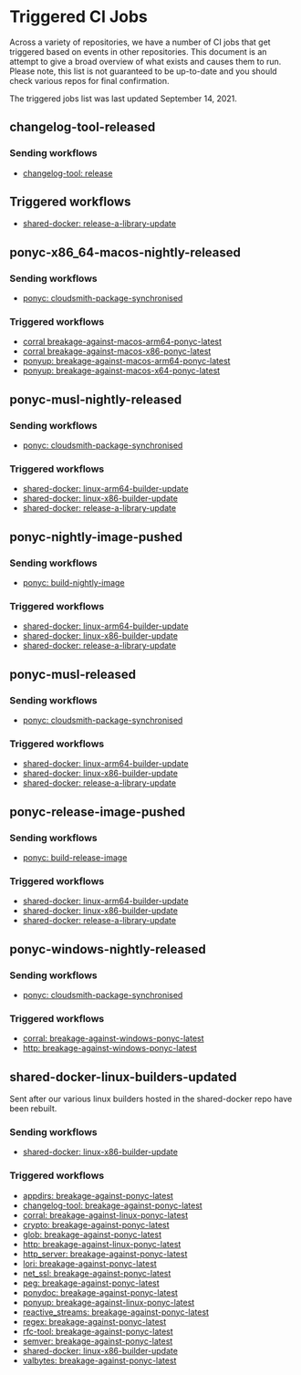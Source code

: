 # Triggered CI Jobs

Across a variety of repositories, we have a number of CI jobs that get triggered based on events in other repositories. This document is an attempt to give a broad overview of what exists and causes them to run. Please note, this list is not guaranteed to be up-to-date and you should check various repos for final confirmation.

The triggered jobs list was last updated September 14, 2021.

<!-- markdownlint-disable -->

## changelog-tool-released

### Sending workflows

- [changelog-tool: release](https://github.com/ponylang/changelog-tool/blob/main/.github/workflows/release.yml)

## Triggered workflows

- [shared-docker: release-a-library-update](https://github.com/ponylang/shared-docker/blob/main/.github/workflows/release-a-library-update.yml)

## ponyc-x86_64-macos-nightly-released

### Sending workflows

- [ponyc: cloudsmith-package-synchronised](https://github.com/ponylang/ponyc/blob/main/.github/workflows/cloudsmith-package-sychronised.yml)

### Triggered workflows

- [corral breakage-against-macos-arm64-ponyc-latest](https://github.com/ponylang/corral/blob/main/.github/workflows/breakage-against-macos-arm64-ponyc-latest.yml)
- [corral breakage-against-macos-x86-ponyc-latest](https://github.com/ponylang/corral/blob/main/.github/workflows/breakage-against-macos-x86-ponyc-latest.yml)
- [ponyup: breakage-against-macos-arm64-ponyc-latest](https://github.com/ponylang/ponyup/blob/main/.github/workflows/breakage-against-macos-arm64-ponyc-latest.yml)
- [ponyup: breakage-against-macos-x64-ponyc-latest](https://github.com/ponylang/ponyup/blob/main/.github/workflows/breakage-against-macos-x86-ponyc-latest.yml)

## ponyc-musl-nightly-released

### Sending workflows

- [ponyc: cloudsmith-package-synchronised](https://github.com/ponylang/ponyc/blob/main/.github/workflows/cloudsmith-package-sychronised.yml)

### Triggered workflows

- [shared-docker: linux-arm64-builder-update](https://github.com/ponylang/shared-docker/blob/main/.github/workflows/linux-arm64-builder-update.yml)
- [shared-docker: linux-x86-builder-update](https://github.com/ponylang/shared-docker/blob/main/.github/workflows/linux-x86-builder-update.yml)
- [shared-docker: release-a-library-update](https://github.com/ponylang/shared-docker/blob/main/.github/workflows/release-a-library-update.yml)

## ponyc-nightly-image-pushed

### Sending workflows

- [ponyc: build-nightly-image](https://github.com/ponylang/ponyc/blob/main/.github/workflows/build-nightly-image.yml)

### Triggered workflows

- [shared-docker: linux-arm64-builder-update](https://github.com/ponylang/shared-docker/blob/main/.github/workflows/linux-arm64-builder-update.yml)
- [shared-docker: linux-x86-builder-update](https://github.com/ponylang/shared-docker/blob/main/.github/workflows/linux-x86-builder-update.yml)
- [shared-docker: release-a-library-update](https://github.com/ponylang/shared-docker/blob/main/.github/workflows/release-a-library-update.yml)

## ponyc-musl-released

### Sending workflows

- [ponyc: cloudsmith-package-synchronised](https://github.com/ponylang/ponyc/blob/main/.github/workflows/cloudsmith-package-sychronised.yml)

### Triggered workflows

- [shared-docker: linux-arm64-builder-update](https://github.com/ponylang/shared-docker/blob/main/.github/workflows/linux-arm64-builder-update.yml)
- [shared-docker: linux-x86-builder-update](https://github.com/ponylang/shared-docker/blob/main/.github/workflows/linux-x86-builder-update.yml)
- [shared-docker: release-a-library-update](https://github.com/ponylang/shared-docker/blob/main/.github/workflows/release-a-library-update.yml)


## ponyc-release-image-pushed

### Sending workflows

- [ponyc: build-release-image](https://github.com/ponylang/ponyc/blob/main/.github/workflows/build-release-image.yml)

### Triggered workflows

- [shared-docker: linux-arm64-builder-update](https://github.com/ponylang/shared-docker/blob/main/.github/workflows/linux-arm64-builder-update.yml)
- [shared-docker: linux-x86-builder-update](https://github.com/ponylang/shared-docker/blob/main/.github/workflows/linux-x86-builder-update.yml)
- [shared-docker: release-a-library-update](https://github.com/ponylang/shared-docker/blob/main/.github/workflows/release-a-library-update.yml)

## ponyc-windows-nightly-released

### Sending workflows

- [ponyc: cloudsmith-package-synchronised](https://github.com/ponylang/ponyc/blob/main/.github/workflows/cloudsmith-package-sychronised.yml)

### Triggered workflows

- [corral: breakage-against-windows-ponyc-latest](https://github.com/ponylang/corral/blob/main/.github/workflows/breakage-against-windows-ponyc-latest.yml)
- [http: breakage-against-windows-ponyc-latest](https://github.com/ponylang/http/blob/main/.github/workflows/breakage-against-windows-ponyc-latest.yml)

## shared-docker-linux-builders-updated

Sent after our various linux builders hosted in the shared-docker repo have been rebuilt.

### Sending workflows

- [shared-docker: linux-x86-builder-update](https://github.com/ponylang/shared-docker/blob/main/.github/workflows/linux-x86-builder-update.yml)

### Triggered workflows

- [appdirs: breakage-against-ponyc-latest](https://github.com/ponylang/appdirs/blob/main/.github/workflows/breakage-against-ponyc-latest.yml)
- [changelog-tool: breakage-against-ponyc-latest](https://github.com/ponylang/changelog-tool/blob/main/.github/workflows/breakage-against-ponyc-latest.yml)
- [corral: breakage-against-linux-ponyc-latest](https://github.com/ponylang/corral/blob/main/.github/workflows/breakage-against-linux-ponyc-latest.yml)
- [crypto: breakage-against-ponyc-latest](https://github.com/ponylang/crypto/blob/main/.github/workflows/breakage-against-ponyc-latest.yml)
- [glob: breakage-against-ponyc-latest](https://github.com/ponylang/glob/blob/main/.github/workflows/breakage-against-ponyc-latest.yml)
- [http: breakage-against-linux-ponyc-latest](https://github.com/ponylang/http/blob/main/.github/workflows/breakage-against-linux-ponyc-latest.yml)
- [http_server: breakage-against-ponyc-latest](https://github.com/ponylang/http_server/blob/main/.github/workflows/breakage-against-ponyc-latest.yml)
- [lori: breakage-against-ponyc-latest](https://github.com/ponylang/lori/blob/main/.github/workflows/breakage-against-ponyc-latest.yml)
- [net_ssl: breakage-against-ponyc-latest](https://github.com/ponylang/net_ssl/blob/main/.github/workflows/breakage-against-ponyc-latest.yml)
- [peg: breakage-against-ponyc-latest](https://github.com/ponylang/peg/blob/main/.github/workflows/breakage-against-ponyc-latest.yml)
- [ponydoc: breakage-against-ponyc-latest](https://github.com/ponylang/ponydoc/blob/main/.github/workflows/breakage-against-ponyc-latest.yml)
- [ponyup: breakage-against-linux-ponyc-latest](https://github.com/ponylang/ponyup/blob/main/.github/workflows/breakage-against-linux-ponyc-latest.yml)
- [reactive_streams: breakage-against-ponyc-latest](https://github.com/ponylang/reactive_streams/blob/main/.github/workflows/breakage-against-ponyc-latest.yml)
- [regex: breakage-against-ponyc-latest](https://github.com/ponylang/regex/blob/main/.github/workflows/breakage-against-ponyc-latest.yml)
- [rfc-tool: breakage-against-ponyc-latest](https://github.com/ponylang/rfc-tool/blob/main/.github/workflows/breakage-against-ponyc-latest.yml)
- [semver: breakage-against-ponyc-latest](https://github.com/ponylang/semver/blob/main/.github/workflows/breakage-against-ponyc-latest.yml)
- [shared-docker: linux-x86-builder-update](https://github.com/ponylang/shared-docker/blob/main/.github/workflows/linux-x86-builder-update.yml)
- [valbytes: breakage-against-ponyc-latest](https://github.com/ponylang/valbytes/blob/main/.github/workflows/breakage-against-ponyc-latest.yml)

<!-- markdownlint-restore -->
